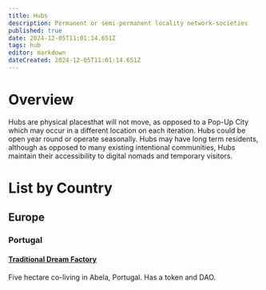 ```yaml
---
title: Hubs
description: Permanent or semi-permanent locality network-societies
published: true
date: 2024-12-05T11:01:14.651Z
tags: hub
editor: markdown
dateCreated: 2024-12-05T11:01:14.651Z
---
```


# Overview
Hubs are physical placesthat will not move, as opposed to a Pop-Up City which may occur in a different location on each iteration. Hubs could be open year round or operate seasonally. Hubs may have long term residents, although as opposed to many existing intentional communities, Hubs maintain their accessibility to digital nomads and temporary visitors.

# List by Country

## Europe

### Portugal

#### [Traditional Dream Factory](/Network-Societies/Hubs/TDF)
Five hectare co-living in Abela, Portugal. Has a token and DAO.